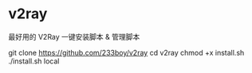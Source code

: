 # v2ray
最好用的 V2Ray 一键安装脚本 &amp; 管理脚本

git clone https://github.com/233boy/v2ray
cd v2ray
chmod +x install.sh
./install.sh local
